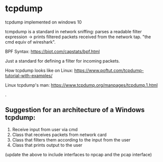# tcpdump
tcpdump implemented on windows 10


tcmpdump is a standard in network sniffing: parses a readable filter expression -> prints filtered packets received from the network tap. "the cmd equiv of wireshark".


BPF Syntax:
https://biot.com/capstats/bpf.html

Just a standard for defining a filter for incoming packets.

How tcpdump looks like on Linux:
https://www.poftut.com/tcpdump-tutorial-with-examples/


Linux tcpdump's man: https://www.tcpdump.org/manpages/tcpdump.1.html

.


Suggestion for an architecture of a Windows tcpdump:
-
1. Receive input from user via cmd
2. Class that receives packets from network card
3. Class that filters them according to the input from the user
4. Class that prints output to the user

(update the above to include interfaces to npcap and the pcap interface)
